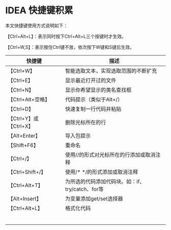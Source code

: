 # IDEA 快捷键积累

本文快捷键使用方式说明如下：

【Ctrl+Alt+L】：表示同时按下Ctrl+Alt+L三个按键时才生效。

【Ctrl+W,S】：表示按住Ctrl键不放，依次按下W键和S键后生效。

| 快捷键                 | 描述                                             |
| ---------------------- | ------------------------------------------------ |
| 【Ctrl+W】             | 智能选取文本，实现选取范围的不断扩充             |
| 【Ctrl+E】             | 显示最近打开过的文件                             |
| 【Ctrl+N】             | 显示你希望显示的类名查找框                       |
| 【Ctrl+Alt+空格】      | 代码提示（类似于Alt+/）                          |
| 【Ctrl+D】             | 快速复制一行代码并粘贴                           |
| 【Ctrl+Y】或【Ctrl+X】 | 删除光标所在的行                                 |
| 【Alt+Enter】          | 导入包提示                                       |
| 【Shift+F6】           | 重命名                                           |
| 【Ctrl+/】             | 使用//的形式对光标所在的行添加或取消注释         |
| 【Ctrl+Shift+/】       | 使用/* */的形式添加或取消注释                    |
| 【Ctrl+Alt+T】         | 为所选的代码添加代码块。如：if、try/catch、for等 |
| 【Alt+Insert】         | 为变量添加get/set选择器                          |
| 【Ctrl+Alt+L】         | 格式化代码                                       |
|                        |                                                  |
|                        |                                                  |
|                        |                                                  |
|                        |                                                  |
|                        |                                                  |
|                        |                                                  |

